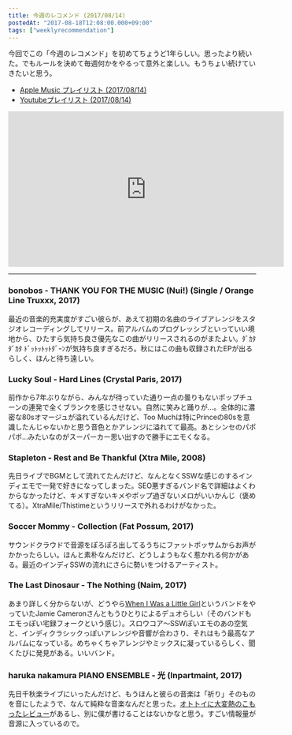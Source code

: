 ```yaml
---
title: 今週のレコメンド (2017/08/14)
postedAt: "2017-08-18T12:08:00.000+09:00"
tags: ["weeklyrecommendation"]
---
```


今回でこの「今週のレコメンド」を初めてちょうど1年らしい。思ったより続いた。でもルールを決めて毎週何かをやるって意外と楽しい。もうちょい続けていきたいと思う。

* [Apple Music プレイリスト (2017/08/14)](https://itunes.apple.com/jp/playlist/%E4%BB%8A%E9%80%B1%E3%81%AE%E3%83%AC%E3%82%B3%E3%83%A1%E3%83%B3%E3%83%89-2017-08-14/idpl.u-EdAVaKdIXvGlP3)
* [Youtubeプレイリスト (2017/08/14)](https://www.youtube.com/playlist?list=PLegnWsUgQaycud9gr9k7JXuqcwkszBPVn)
<iframe width="560" height="315" src="https://www.youtube.com/embed/videoseries?list=PLegnWsUgQaycud9gr9k7JXuqcwkszBPVn" frameborder="0" allowfullscreen=""></iframe> 

---

### bonobos - THANK YOU FOR THE MUSIC (Nui!) (Single / Orange Line Truxxx, 2017)

最近の音楽的充実度がすごい彼らが、あえて初期の名曲のライブアレンジをスタジオレコーディングしてリリース。前アルバムのプログレッシブといっていい境地から、ひたすら気持ち良さ優先なこの曲がリリースされるのがまたよい。ﾀﾞｶﾀﾀﾞｶﾀ ﾄﾞｯﾄｯﾄｯﾄﾀﾞｰﾝが気持ち良すぎるだろ。秋にはこの曲も収録されたEPが出るらしく、ほんと待ち遠しい。

### Lucky Soul - Hard Lines (Crystal Paris, 2017)

前作から7年ぶりながら、みんなが待っていた通り一点の曇りもないポップチューンの連発で全くブランクを感じさせない。自然に笑みと踊りが…。全体的に濃密な80sオマージュが溢れているんだけど、Too Muchは特にPrinceの80sを意識したんじゃないかと思う音色とかアレンジに溢れてて最高。あとシンセのパポパポ…みたいなのがスーパーカー思い出すので勝手にエモくなる。

### Stapleton - Rest and Be Thankful (Xtra Mile, 2008)

先日ライブでBGMとして流れてたんだけど、なんとなくSSWな感じのするインディエモで一発で好きになってしまった。SEO悪すぎるバンド名で詳細はよくわからなかったけど、キメすぎないキメやポップ過ぎないメロがいいかんじ（褒めてる）。XtraMile/Thistimeというリリースで外れるわけがなかった。

### Soccer Mommy - Collection (Fat Possum, 2017)

サウンドクラウドで音源をぽろぽろ出してるうちにファットポッサムからお声がかかったらしい。ほんと素朴なんだけど、どうしようもなく惹かれる何かがある。最近のインディSSWの流れにさらに勢いをつけるアーティスト。

### The Last Dinosaur - The Nothing (Naim, 2017)

あまり詳しく分からないが、どうやら[When I Was a Little Girl](https://sinceiwasalittlegirl.bandcamp.com/)というバンドをやっていたJamie Cameronさんともうひとりによるデュオらしい（そのバンドもエモっぽい宅録フォークという感じ）。スロウコア〜SSWぽいエモのあの空気と、インディクラシックっぽいアレンジや音響が合わさり、それはもう最高なアルバムになっている。めちゃくちゃアレンジやミックスに凝っているらしく、聞くたびに発見がある。いいバンド。

### haruka nakamura PIANO ENSEMBLE - 光 (Inpartmaint, 2017)

先日千秋楽ライブにいったんだけど、もうほんと彼らの音楽は「祈り」そのものを音にしたようで、なんて純粋な音楽なんだと思った。[オトトイに大変熱のこもったレビュー](http://ototoy.jp/feature/2017080802/)があるし、別に僕が書けることはないかなと思う。すごい情報量が音源に入っているので。